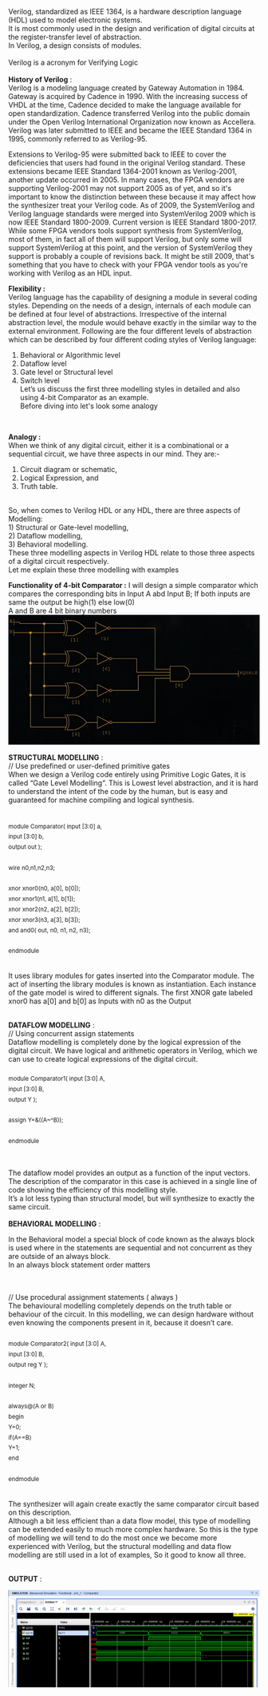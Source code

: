 
Verilog, standardized as IEEE 1364, is a hardware description language (HDL) used to model electronic systems.  <br />
It is most commonly used in the design and verification of digital circuits at the register-transfer level of abstraction.  <br />
In Verilog, a design consists of modules. <br />
<br />
Verilog is a acronym for Verifying Logic  <br />
<br /> 
**History of Verilog** :  <br />
Verilog is a modeling language created by Gateway Automation in 1984. Gateway is acquired by Cadence in 1990. With the increasing success of VHDL at the time, Cadence decided to make the language available for open standardization. Cadence transferred Verilog into the public domain under the Open Verilog International Organization now known as Accellera. Verilog was later submitted to IEEE and became the IEEE Standard 1364 in 1995, commonly referred to as Verilog-95.  <br />

Extensions to Verilog-95 were submitted back to IEEE to cover the deficiencies that users had found in the original Verilog standard. These extensions became IEEE Standard 1364-2001 known as Verilog-2001, another update occurred in 2005. In many cases, the FPGA vendors are supporting Verilog-2001 may not support 2005 as of yet, and so it's important to know the distinction between these because it may affect how the synthesizer treat your Verilog code. As of 2009, the SystemVerilog and Verilog language standards were merged into SystemVerilog 2009 which is now IEEE Standard 1800-2009. Current version is IEEE Standard 1800-2017. While some FPGA vendors tools support synthesis from SystemVerilog, most of them, in fact all of them will support Verilog, but only some will support SystemVerilog at this point, and the version of SystemVerilog they support is probably a couple of revisions back. It might be still 2009, that's something that you have to check with your FPGA vendor tools as you're working with Verilog as an HDL input.  <br />

**Flexibility :** <br />
Verilog language has the capability of designing a module in several coding styles. Depending on the needs of a design, internals of each module can be defined at four level of abstractions. Irrespective of the internal abstraction level, the module would behave exactly in the similar way to the external environment. Following are the four different levels of abstraction which can be described by four different coding styles of Verilog language:  <br />

1. Behavioral or Algorithmic level <br />
2. Dataflow level  <br />
3. Gate level or Structural level  <br />
4. Switch level  <br />
Let’s us discuss the first three modelling styles in detailed and also using 4-bit Comparator as an example. <br />
Before diving into let's look some analogy
<br />

**Analogy :**
<br />
When we think of any digital circuit, either it is a combinational or a sequential circuit, we have three aspects in our mind. They are:- <br />
1) Circuit diagram or schematic,  <br />
2) Logical Expression, and   <br />
3) Truth table.  <br />
 <br />
So, when comes to Verilog HDL or any HDL, there are three aspects of Modelling:    <br />
1) Structural or Gate-level modelling,  <br />
2) Dataflow modelling,   <br />
3) Behavioral modelling.  <br />
These three modelling aspects in Verilog HDL relate to those three aspects of a digital circuit respectively. <br />
Let me explain these three modelling with examples 
<br />

**Functionality of 4-bit Comparator :**
I will design a simple comparator which compares the corresponding bits in Input A abd Input B; If both inputs are same the output be high(1) else low(0)  
A and B are 4 bit binary numbers 
<br />
  <img src="Comparator.PNG">

**STRUCTURAL MODELLING** :<br />
// Use predefined or user-defined primitive gates  <br />
When we design a Verilog code entirely using Primitive Logic Gates, it is called “Gate Level Modelling“. This is Lowest level abstraction, and it is hard to understand the intent of the code by the human, but is easy and guaranteed for machine compiling and logical synthesis.  <br />

<br />
<sub>
 module Comparator(  input [3:0] a,  <br />
                     input [3:0] b,   <br />
                     output out      );  <br />
<br />
 wire n0,n1,n2,n3;  <br />
 <br />
 xnor xnor0(n0, a[0], b[0]);  <br /> 
 xnor xnor1(n1, a[1], b[1]); <br />
 xnor xnor2(n2, a[2], b[2]); <br />
 xnor xnor3(n3, a[3], b[3]);<br />
 and and0( out, n0, n1, n2, n3);<br />
 <br />
endmodule<br />
</sub><br />
<br />
It uses library modules for gates inserted into the Comparator module. The act of inserting the library modules is known as instantiation.
Each instance of the gate model is wired to different signals.
The first XNOR gate labeled xnor0 has a[0] and b[0] as Inputs with n0 as the Output 
<br />
<br />

**DATAFLOW MODELLING** :
<br />
// Using concurrent assign statements <br />
Dataflow modelling is completely done by the logical expression of the digital circuit. We have logical and arithmetic operators in Verilog, which we can use to create logical expressions of the digital circuit.<br />
<br /><sub>
 module Comparator1(  input [3:0] A, <br />
                      input [3:0] B, <br />
                      output Y        );<br />
    <br />
 assign Y=&((A~^B));                                 <br /> 
    <br />
endmodule<br />
</sub>
<br />
<br />
 
The dataflow model provides an output as a function of the input vectors.<br />
The description of the comparator in this case is achieved in a single line of code showing the efficiency of this modelling style.<br />
It’s a lot less typing than structural model, but will synthesize to exactly the same circuit.  <br />
<br />
**BEHAVIORAL MODELLING** :

In the Behavioral model a special block of code known as the always block is used where in the statements are sequential and not concurrent as they are outside of an always block.<br />
In an always block statement order matters  <br />


<br />
<br />
// Use procedural assignment statements ( always ) <br />
The behavioural modelling completely depends on the truth table or behaviour of the circuit. In this modelling, we can design hardware without even knowing the components present in it, because it doesn’t care. <br />
<sub><br />
 module Comparator2( input [3:0] A, <br />
                     input [3:0] B, <br />
                     output reg Y     );   <br />
                     <br />
   integer N;<br />
   <br />
   always@(A or B)                                                <br />
   begin<br />
    Y=0;<br />
    if(A==B)<br />
       Y=1;<br />
   end<br />
   <br />
endmodule<br />
  </sub>
<br />
 <br />
The synthesizer will again create exactly the same comparator circuit based on this description.  <br />
Although a bit less efficient than a data flow model, this type of modelling can be extended easily to much more complex hardware. So this is the type of modelling we will tend to do the most once we become more experienced with Verilog, but the structural modelling and data flow modelling are still used in a lot of examples, So it good to know all three. <br />
<br />


 **OUTPUT** :
    
   <img src="BehaviouralSim.PNG">


